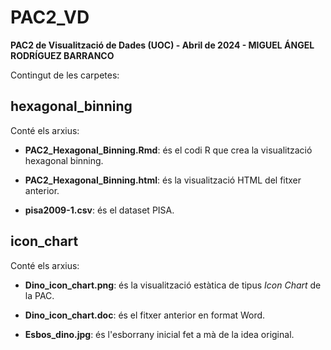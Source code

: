 # PAC2_VD
**PAC2 de Visualització de Dades (UOC) - Abril de 2024 - MIGUEL ÁNGEL RODRÍGUEZ BARRANCO**

Contingut de les carpetes:

## hexagonal_binning

Conté els arxius:

- **PAC2_Hexagonal_Binning.Rmd**: és el codi R que crea la visualització hexagonal binning.

- **PAC2_Hexagonal_Binning.html**: és la visualització HTML del fitxer anterior.

- **pisa2009-1.csv**: és el dataset PISA.

## icon_chart

Conté els arxius:

- **Dino_icon_chart.png**: és la visualització estàtica de tipus *Icon Chart* de la PAC.

- **Dino_icon_chart.doc**: és el fitxer anterior en format Word.

- **Esbos_dino.jpg**: és l'esborrany inicial fet a mà de la idea original.
